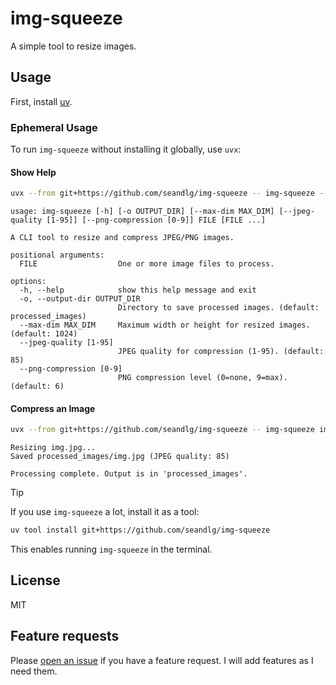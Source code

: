 # img-squeeze

A simple tool to resize images.

## Usage

First, install [uv](https://docs.astral.sh/uv/).

### Ephemeral Usage

To run `img-squeeze` without installing it globally, use `uvx`:

#### Show Help

```bash
uvx --from git+https://github.com/seandlg/img-squeeze -- img-squeeze --help
```

```text
usage: img-squeeze [-h] [-o OUTPUT_DIR] [--max-dim MAX_DIM] [--jpeg-quality [1-95]] [--png-compression [0-9]] FILE [FILE ...]

A CLI tool to resize and compress JPEG/PNG images.

positional arguments:
  FILE                  One or more image files to process.

options:
  -h, --help            show this help message and exit
  -o, --output-dir OUTPUT_DIR
                        Directory to save processed images. (default: processed_images)
  --max-dim MAX_DIM     Maximum width or height for resized images. (default: 1024)
  --jpeg-quality [1-95]
                        JPEG quality for compression (1-95). (default: 85)
  --png-compression [0-9]
                        PNG compression level (0=none, 9=max). (default: 6)
```

#### Compress an Image

```bash
uvx --from git+https://github.com/seandlg/img-squeeze -- img-squeeze img.jpg
```

```text
Resizing img.jpg...
Saved processed_images/img.jpg (JPEG quality: 85)

Processing complete. Output is in 'processed_images'.
```

> [!TIP]
> If you use `img-squeeze` a lot, install it as a tool:
> ```bash
> uv tool install git+https://github.com/seandlg/img-squeeze
> ```
> This enables running `img-squeeze` in the terminal.

## License

MIT

## Feature requests

Please [open an issue](https://github.com/seandlg/img-squeeze/issues/new) if you have a feature request. I will add features as I need them.
